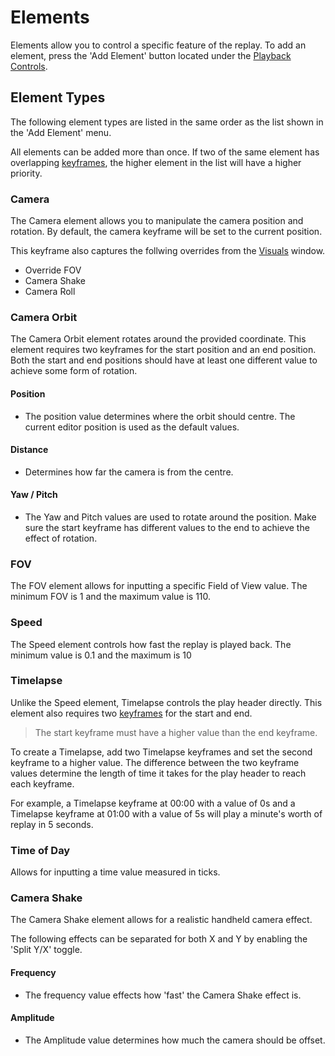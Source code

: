 # Elements

Elements allow you to control a specific feature of the replay. To add an element, press the 'Add Element' button located under the [Playback Controls](index.md).

## Element Types

The following element types are listed in the same order as the list shown in the 'Add Element' menu.

All elements can be added more than once. If two of the same element has overlapping [keyframes](keyframes.md), the higher element in the list will have a higher priority.

### Camera

The Camera element allows you to manipulate the camera position and rotation. By default, the camera keyframe will be set to the current position.

This keyframe also captures the follwing overrides from the [Visuals](/flashback/docs/editor/visuals.md#overrides) window.

- Override FOV
- Camera Shake
- Camera Roll

### Camera Orbit

The Camera Orbit element rotates around the provided coordinate. This element requires two keyframes for the start position and an end position. Both the start and end positions should have at least one different value to achieve some form of rotation.

#### Position 

 - The position value determines where the orbit should centre. The current editor position is used as the default values.

#### Distance

 - Determines how far the camera is from the centre.

#### Yaw / Pitch

 - The Yaw and Pitch values are used to rotate around the position. Make sure the start keyframe has different values to the end to achieve the effect of rotation. 

### FOV

The FOV element allows for inputting a specific Field of View value. The minimum FOV is 1 and the maximum value is 110.

### Speed

The Speed element controls how fast the replay is played back. The minimum value is 0.1 and the maximum is 10

### Timelapse

Unlike the Speed element, Timelapse controls the play header directly. This element also requires two [keyframes](keyframes.md) for the start and end.

> The start keyframe must have a higher value than the end keyframe.

To create a Timelapse, add two Timelapse keyframes and set the second keyframe to a higher value. The difference between the two keyframe values determine the length of time it takes for the play header to reach each keyframe.

For example, a Timelapse keyframe at 00:00 with a value of 0s and a Timelapse keyframe at 01:00 with a value of 5s will play a minute's worth of replay in 5 seconds.

### Time of Day

Allows for inputting a time value measured in ticks.

### Camera Shake

The Camera Shake element allows for a realistic handheld camera effect.

The following effects can be separated for both X and Y by enabling the 'Split Y/X' toggle.

#### Frequency

 - The frequency value effects how 'fast' the Camera Shake effect is.

#### Amplitude

 - The Amplitude value determines how much the camera should be offset.